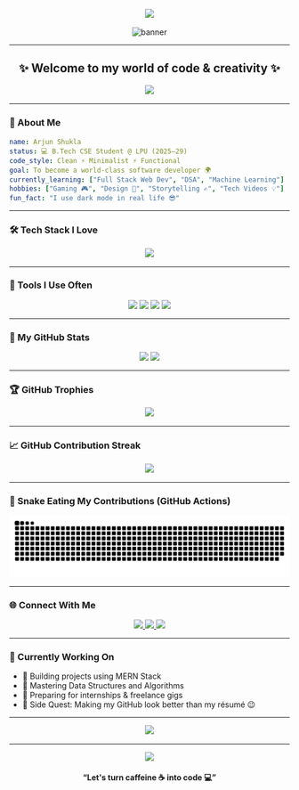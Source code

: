 <!-- ✨ Header Animation -->
<p align="center">
  <img src="https://readme-typing-svg.demolab.com?font=Fira+Code&size=26&pause=1000&color=00F7FF&center=true&vCenter=true&width=600&lines=Hey+%F0%9F%91%8B+I'm+Arjun+Shukla;B.Tech+CSE+%40+LPU+%F0%9F%92%BB;Coding+My+Dreams+Into+Reality+%F0%9F%92%A1;Full+Stack+%7C+ML+%7C+Tech+Enthusiast" />
</p>

<!-- 🌌 Hero Banner -->
<p align="center">
  <img src="https://github.com/ArjunShuklaCSE/ArjunShuklaCSE/assets/banner.png" alt="banner" />
</p>

---

<h2 align="center">✨ Welcome to my world of code & creativity ✨</h2>

<div align="center">
  <img src="https://media.giphy.com/media/3o7abB06u9bNzA8lu8/giphy.gif" height="120"/>
</div>

---

### 📘 About Me  
```yaml
name: Arjun Shukla
status: 💻 B.Tech CSE Student @ LPU (2025–29)
code_style: Clean ⚡ Minimalist ⚡ Functional
goal: To become a world-class software developer 🌍
currently_learning: ["Full Stack Web Dev", "DSA", "Machine Learning"]
hobbies: ["Gaming 🎮", "Design 🎨", "Storytelling ✍️", "Tech Videos 💡"]
fun_fact: "I use dark mode in real life 😎"
```

---

### 🛠️ Tech Stack I Love

<div align="center">
  <img src="https://skillicons.dev/icons?i=html,css,js,ts,react,nextjs,nodejs,tailwind,bootstrap,python,java,cpp,c,mysql,mongodb,git,github,linux" />
</div>

---

### 🧪 Tools I Use Often

<p align="center">
  <img src="https://img.shields.io/badge/VSCode-007ACC?style=for-the-badge&logo=visualstudiocode&logoColor=white"/>
  <img src="https://img.shields.io/badge/Figma-F24E1E?style=for-the-badge&logo=figma&logoColor=white"/>
  <img src="https://img.shields.io/badge/Postman-FF6C37?style=for-the-badge&logo=postman&logoColor=white"/>
  <img src="https://img.shields.io/badge/Windows-0078D6?style=for-the-badge&logo=windows&logoColor=white"/>
</p>

---

### 🚀 My GitHub Stats

<p align="center">
  <img src="https://github-readme-stats.vercel.app/api?username=ArjunShuklaCSE&show_icons=true&theme=radical&hide_border=true&count_private=true" height="180"/>
  <img src="https://github-readme-stats.vercel.app/api/top-langs/?username=ArjunShuklaCSE&layout=compact&theme=radical&hide_border=true" height="180"/>
</p>

---

### 🏆 GitHub Trophies

<p align="center">
  <img src="https://github-profile-trophy.vercel.app/?username=ArjunShuklaCSE&theme=radical&row=2&column=4&margin-w=10&margin-h=10"/>
</p>

---

### 📈 GitHub Contribution Streak

<p align="center">
  <img src="https://github-readme-streak-stats.herokuapp.com/?user=ArjunShuklaCSE&theme=radical&hide_border=true"/>
</p>

---

### 🐍 Snake Eating My Contributions (GitHub Actions)

<p align="center">
  <img src="https://github.com/platane/snk/blob/output/github-contribution-grid-snake-dark.svg" alt="snake animation" />
</p>

---

### 🌐 Connect With Me

<p align="center">
  <a href="https://github.com/ArjunShuklaCSE">
    <img src="https://img.shields.io/badge/GitHub-171515?style=for-the-badge&logo=github&logoColor=white"/>
  </a>
  <a href="https://linkedin.com/in/ArjunShuklaOfficial">
    <img src="https://img.shields.io/badge/LinkedIn-0A66C2?style=for-the-badge&logo=linkedin&logoColor=white"/>
  </a>
  <a href="mailto:arjunshuklacse@gmail.com">
    <img src="https://img.shields.io/badge/Gmail-D14836?style=for-the-badge&logo=gmail&logoColor=white"/>
  </a>
</p>

---

### 🎯 Currently Working On

- 🔭 Building projects using MERN Stack  
- 🧠 Mastering Data Structures and Algorithms  
- 💼 Preparing for internships & freelance gigs  
- 🌟 Side Quest: Making my GitHub look better than my résumé 😉

---

<p align="center">
  <img src="https://quotes-github-readme.vercel.app/api?type=horizontal&theme=radical" />
</p>

---

<div align="center">
  <img src="https://media.giphy.com/media/26tn33aiTi1jkl6H6/giphy.gif" height="100"/>
  <br><br>
  <b>“Let's turn caffeine ☕ into code 💻”</b>
</div>
